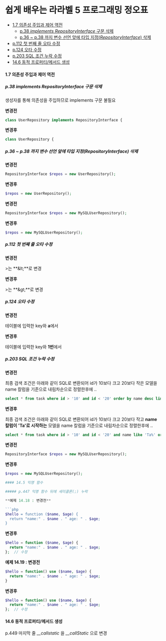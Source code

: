 # 쉽게 배우는 라라벨 5 프로그래밍 정오표

* [1.7 의존성 주입과 제어 역전](#17-의존성-주입과-제어-역전)
  * [p.38 <em>implements RepositoryInterface</em> 구문 삭제](#p38-implements-repositoryinterface-구문-삭제)
  * [p.36 ~ p.38 까지 변수 선언 앞에 타입 지정(<em>RepositoryInterface</em>) 삭제](#p36--p38-까지-변수-선언-앞에-타입-지정repositoryinterface-삭제)
* [p.112 첫 번째 줄 오타 수정](#p112-첫-번째-줄-오타-수정)
* [p.124 오타 수정](#p124-오타-수정)
* [p.203 SQL 조건 누락 수정](#p203-sql-조건-누락-수정)
* [14.6 동적 프로퍼티/메서드 생성](#146-동적-프로퍼티메서드-생성)

#### 1.7 의존성 주입과 제어 역전

##### p.38 *implements RepositoryInterface* 구문 삭제

생성자를 통해 의존성을 주입하므로 implements 구문 불필요

**변경전**

```php
class UserRepository implements RepositoryInterface {
```

**변경후**

```php
class UserRepository {
```

##### p.36 ~ p.38 까지 변수 선언 앞에 타입 지정(*RepositoryInterface*) 삭제

**변경전**

```php
RepositoryInterface $repos = new UserRepository();
```

**변경후**

```php
$repos = new UserRepository();
```

**변경전**

```php
RepositoryInterface $repos = new MySQLUserRepository();
```

**변경후**

```php
$repos = new MySQLUserRepository();
```

##### p.112 첫 번째 줄 오타 수정

**변경전**

\>는 **\&lt;**로 변경

**변경후**

\>는 **\&gt;**로 변경

##### p.124 오타 수정

**변경전**

테이블에 입력한 key와 **a**에서 

**변경후**

테이블에 입력한 key와 **1번**에서

##### p.203 SQL 조건 누락 수정

**변경전**

최종 검색 조건은 아래와 같이 SQL로 변환되어 id가 10보다 크고 20보다 작은 모델을 name 칼럼을 기준으로 내림차순으로 정렬한후에 ..

```sql
select * from task where id > '10' and id < '20' order by name desc limit 3 offset 5;
```

**변경후**

최종 검색 조건은 아래와 같이 SQL로 변환되어 id가 10보다 크고 20보다 작고 **name 칼럼이 'Ta'로 시작하는** 모델을 name 칼럼을 기준으로 내림차순으로 정렬한후에 ..

```sql
select * from task where id > '10' and id < '20' and name like 'Ta%' order by name desc limit 3 offset 5;
```

**변경전**

```php
RepositoryInterface $repos = new MySQLUserRepository();
```

**변경후**

```php
$repos = new MySQLUserRepository();

#### 14.5 익명 함수

##### p.447 익명 함수 뒤에 세미콜론(;) 누락

**예제 14.18 : 변경전**

```php
$hello = function ($name, $age) {
  return "name:" . $name . " age: " . $age;
}
```

**변경후**

```php
$hello = function ($name, $age) {
  return "name:" . $name . " age: " . $age;
};	// 수정
```

**예제 14.19 : 변경전**

```php
$hello = function() use ($name, $age) {
  return "name:" . $name . " age: " . $age;
}
```

**변경후**

```php
$hello = function() use ($name, $age) {
  return "name:" . $name . " age: " . $age;
};	// 수정
```

#### 14.6 동적 프로퍼티/메서드 생성

p.449 마지막 줄 *__callstatic* 을 *__callStatic* 으로 변경
